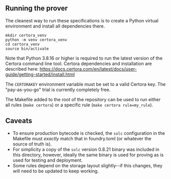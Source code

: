 ## Running the prover

The cleanest way to run these specifications is to create a Python virtual environment and install all dependencies there.

```
mkdir certora_venv
python -m venv certora_venv
cd certora_venv
source bin/activate
```

Note that Python 3.8.16 or higher is required to run the latest version of the Certora command line tool. Certora dependencies and installation are described here:
https://docs.certora.com/en/latest/docs/user-guide/getting-started/install.html

The `CERTORAKEY` environment variable must be set to a valid Certora key. The "pay-as-you-go" trial is currently completely free.

The Makefile added to the root of the repository can be used to run either all rules (`make certora`) or a specific rule (`make certora rule=my_rule`).

## Caveats

* To ensure production bytecode is checked, the `solc` configuration in the Makefile must _exactly_ match that in foundry.toml (or whatever the source of truth is).
* For simplicity a copy of the `solc` version 0.8.21 binary was included in this directory, however, ideally the same binary is used for proving as is used for testing and deployment.
* Some rules depend on the storage layout slightly--if this changes, they will need to be updated to keep working. 
